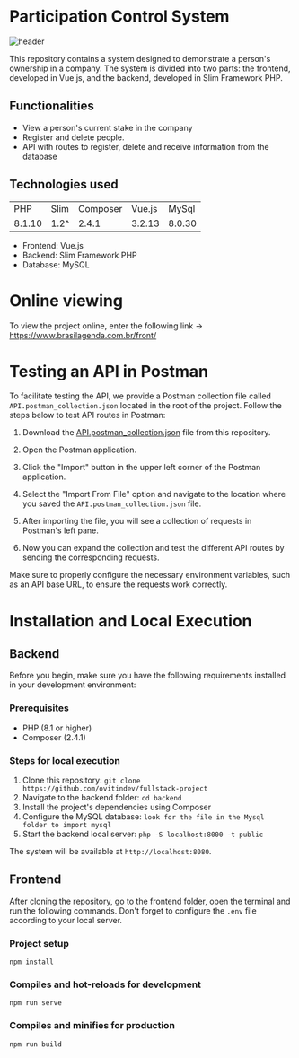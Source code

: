 # Participation Control System
![header](https://centrodainteligencia.com.br/mygif/participation.gif)

This repository contains a system designed to demonstrate a person's ownership in a company. The system is divided into two parts: the frontend, developed in Vue.js, and the backend, developed in Slim Framework PHP.

## Functionalities

- View a person's current stake in the company
- Register and delete people.
- API with routes to register, delete and receive information from the database

## Technologies used

<table>
  <tr>
    <td>PHP</td>
    <td>Slim</td>
    <td>Composer</td>
    <td>Vue.js</td>
    <td>MySql</td>
  </tr>
  <tr>
    <td>8.1.10</td>
    <td>1.2^</td>
    <td>2.4.1</td>
    <td>3.2.13</td>
    <td>8.0.30</td>
  </tr>
</table>

- Frontend: Vue.js
- Backend: Slim Framework PHP
- Database: MySQL

# Online viewing

To view the project online, enter the following link -> https://www.brasilagenda.com.br/front/

# Testing an API in Postman

To facilitate testing the API, we provide a Postman collection file called `API.postman_collection.json` located in the root of the project. Follow the steps below to test API routes in Postman:

1. Download the [API.postman_collection.json](API.postman_collection.json) file from this repository.

2. Open the Postman application.

3. Click the "Import" button in the upper left corner of the Postman application.

4. Select the "Import From File" option and navigate to the location where you saved the `API.postman_collection.json` file.

5. After importing the file, you will see a collection of requests in Postman's left pane.

6. Now you can expand the collection and test the different API routes by sending the corresponding requests.

Make sure to properly configure the necessary environment variables, such as an API base URL, to ensure the requests work correctly.

# Installation and Local Execution

## Backend

Before you begin, make sure you have the following requirements installed in your development environment:

### Prerequisites

- PHP (8.1 or higher)
- Composer (2.4.1)

### Steps for local execution

1. Clone this repository: `git clone https://github.com/ovitindev/fullstack-project`
2. Navigate to the backend folder: `cd backend`
3. Install the project's dependencies using Composer
4. Configure the MySQL database: `look for the file in the Mysql folder to import mysql`
5. Start the backend local server: `php -S localhost:8000 -t public`

The system will be available at `http://localhost:8080`.

## Frontend

After cloning the repository, go to the frontend folder, open the terminal and run the following commands.
Don't forget to configure the `.env` file according to your local server.

### Project setup
```
npm install
```

### Compiles and hot-reloads for development
```
npm run serve
```

### Compiles and minifies for production
```
npm run build
```

